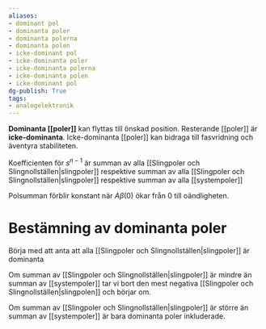 ```yaml
---
aliases: 
- dominant pol
- dominanta poler
- dominanta polerna
- dominanta polen
- icke-dominant pol
- icke-dominanta poler
- icke-dominanta polerna
- icke-dominanta polen
- icke-dominant pol
dg-publish: True
tags: 
- analogelektronik
---
```

**Dominanta [[poler]]** kan flyttas till önskad position. Resterande [[poler]] är **icke-dominanta**. Icke-dominanta [[poler]] kan bidraga till fasvridning och äventyra stabiliteten.

Koefficienten för $s^{n-1}$ är summan av alla [[Slingpoler och Slingnollställen|slingpoler]] respektive summan av alla [[Slingpoler och Slingnollställen|slingpoler]] respektive summan av alla [[systempoler]]

Polsumman förblir konstant när $A \beta(0)$ ökar från 0 till oändligheten.

# Bestämning av dominanta poler
Börja med att anta att alla [[Slingpoler och Slingnollställen|slingpoler]] är dominanta

Om summan av [[Slingpoler och Slingnollställen|slingpoler]] är mindre än summan av [[systempoler]] tar vi bort den mest negativa [[Slingpoler och Slingnollställen|slingpolen]] och börjar om.

Om summan av [[Slingpoler och Slingnollställen|slingpoler]] är större än summan av [[systempoler]] är bara dominanta poler inkluderade.